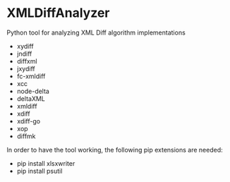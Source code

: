 # XMLDiffAnalyzer
Python tool for analyzing XML Diff algorithm implementations
* xydiff
* jndiff
* diffxml
* jxydiff
* fc-xmldiff
* xcc
* node-delta
* deltaXML
* xmldiff
* xdiff
* xdiff-go
* xop
* diffmk

In order to have the tool working, the following pip extensions are needed:
* pip install xlsxwriter 
* pip install psutil
